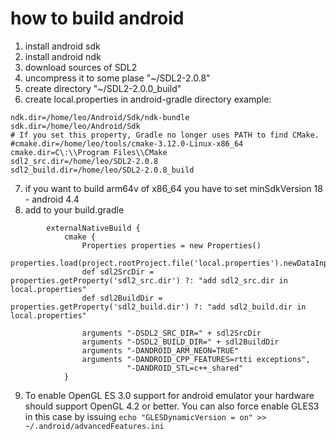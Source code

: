 # how to build android

1. install android sdk
2. install android ndk
3. download sources of SDL2
4. uncompress it to some plase "~/SDL2-2.0.8"
5. create directory            "~/SDL2-2.0.0_build"
6. create local.properties in android-gradle directory example:
```
ndk.dir=/home/leo/Android/Sdk/ndk-bundle
sdk.dir=/home/leo/Android/Sdk
# If you set this property, Gradle no longer uses PATH to find CMake.
#cmake.dir=/home/leo/tools/cmake-3.12.0-Linux-x86_64
cmake.dir=C\:\\Program Files\\CMake
sdl2_src.dir=/home/leo/SDL2-2.0.8
sdl2_build.dir=/home/leo/SDL2-2.0.8_build
```
7. if you want to build arm64v of x86_64 you have to set minSdkVersion 18 - android 4.4
8. add to your build.gradle
```
	    externalNativeBuild {
	        cmake {
                Properties properties = new Properties()
                properties.load(project.rootProject.file('local.properties').newDataInputStream())
                def sdl2SrcDir = properties.getProperty('sdl2_src.dir') ?: "add sdl2_src.dir in local.properties"
                def sdl2BuildDir = properties.getProperty('sdl2_build.dir') ?: "add sdl2_build.dir in local.properties"

                arguments "-DSDL2_SRC_DIR=" + sdl2SrcDir
                arguments "-DSDL2_BUILD_DIR=" + sdl2BuildDir
                arguments "-DANDROID_ARM_NEON=TRUE"
	            arguments "-DANDROID_CPP_FEATURES=rtti exceptions",
	                      "-DANDROID_STL=c++_shared"
	        }
```

9. To enable OpenGL ES 3.0 support for android emulator your hardware should support OpenGL 4.2
or better. You can also force enable GLES3 in this case by issuing
`echo "GLESDynamicVersion = on" >> ~/.android/advancedFeatures.ini`

